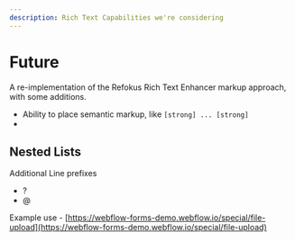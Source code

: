 ```yaml
---
description: Rich Text Capabilities we're considering
---
```


# Future

A re-implementation of the Refokus Rich Text Enhancer markup approach, with some additions.&#x20;

* Ability to place semantic markup, like `[strong] ... [strong]`&#x20;
*

## Nested Lists

Additional Line prefixes

* ?
* @

Example use - [https://webflow-forms-demo.webflow.io/special/file-upload](https://webflow-forms-demo.webflow.io/special/file-upload)

